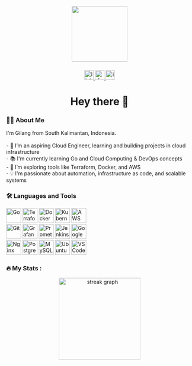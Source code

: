 <div align="center">
  <img height="150" src="https://media.giphy.com/media/v1.Y2lkPTc5MGI3NjExZjNsYTU5eXd5Mm12Z3oxMTY0bmxuamdyZmZwZ2htdWgyZ3plcGlueSZlcD12MV9naWZzX3NlYXJjaCZjdD1n/IHkILvQZ94BxMdBHp0/giphy.gif"  />
</div>

###

<div align="center">
  <a href="https://linkedin.com/in/gilang-swandaru" target="_blank">
    <img src="https://img.shields.io/static/v1?message=LinkedIn&logo=linkedin&label=&color=0077B5&logoColor=white&labelColor=&style=for-the-badge" height="25" alt="linkedin logo" />
  </a>
  <a href="https://discord.com/users/gilangswandaru" target="_blank">
    <img src="https://img.shields.io/static/v1?message=Discord&logo=discord&label=&color=7289DA&logoColor=white&labelColor=&style=for-the-badge" height="25" alt="discord logo" />
  </a>
  <a href="https://www.instagram.com/namaku_gilangg/" target="_blank">
    <img src="https://img.shields.io/static/v1?message=Instagram&logo=instagram&label=&color=E4405F&logoColor=white&labelColor=&style=for-the-badge" height="25" alt="instagram logo" />
  </a>
</div>

###

<h1 align="center">Hey there 👋</h1>

###

<h3 align="left">👨‍💻 About Me</h3>

<p align="left">
I'm Gilang from South Kalimantan, Indonesia.<br><br>
- 🔭 I’m an aspiring Cloud Engineer, learning and building projects in cloud infrastructure<br>
- 📚 I'm currently learning Go and Cloud Computing & DevOps concepts<br>
- 🌱 I’m exploring tools like Terraform, Docker, and AWS<br>
- 💡 I'm passionate about automation, infrastructure as code, and scalable systems
</p>

###

<h3 align="left">🛠 Languages and Tools</h3>

<div align="left">
  <!-- Row 1 -->
  <img src="https://cdn.jsdelivr.net/gh/devicons/devicon/icons/go/go-original-wordmark.svg" height="40" alt="Go" />
  <img src="https://cdn.jsdelivr.net/gh/devicons/devicon/icons/terraform/terraform-original.svg" height="40" alt="Terraform" />
  <img src="https://cdn.jsdelivr.net/gh/devicons/devicon/icons/docker/docker-plain-wordmark.svg" height="40" alt="Docker" />
  <img src="https://cdn.jsdelivr.net/gh/devicons/devicon/icons/kubernetes/kubernetes-plain.svg" height="40" alt="Kubernetes" />
  <img src="https://cdn.jsdelivr.net/gh/devicons/devicon/icons/amazonwebservices/amazonwebservices-line-wordmark.svg" height="40" alt="AWS" />
  
  <!-- Row 2 -->
  <br>
  <img src="https://cdn.jsdelivr.net/gh/devicons/devicon/icons/git/git-original.svg" height="40" alt="Git" />
  <img src="https://cdn.jsdelivr.net/gh/devicons/devicon/icons/grafana/grafana-original.svg" height="40" alt="Grafana" />
  <img src="https://cdn.jsdelivr.net/gh/devicons/devicon/icons/prometheus/prometheus-original.svg" height="40" alt="Prometheus" />
  <img src="https://cdn.jsdelivr.net/gh/devicons/devicon/icons/jenkins/jenkins-line.svg" height="40" alt="Jenkins" />
  <img src="https://cdn.jsdelivr.net/gh/devicons/devicon/icons/googlecloud/googlecloud-original.svg" height="40" alt="Google Cloud" />

  <!-- Row 3 -->
  <br>
  <img src="https://cdn.jsdelivr.net/gh/devicons/devicon/icons/nginx/nginx-original.svg" height="40" alt="Nginx" />
  <img src="https://cdn.jsdelivr.net/gh/devicons/devicon/icons/postgresql/postgresql-original.svg" height="40" alt="PostgreSQL" />
  <img src="https://cdn.jsdelivr.net/gh/devicons/devicon/icons/mysql/mysql-original.svg" height="40" alt="MySQL" />
  <img src="https://cdn.jsdelivr.net/gh/devicons/devicon/icons/ubuntu/ubuntu-plain.svg" height="40" alt="Ubuntu" />
  <img src="https://cdn.jsdelivr.net/gh/devicons/devicon/icons/vscode/vscode-original.svg" height="40" alt="VS Code" />
</div>

###

<h3 align="left">🔥 My Stats :</h3>

<div align="center">
  <img src="https://streak-stats.demolab.com?user=glng-swndru&locale=en&mode=daily&theme=dark&hide_border=false&border_radius=5&order=3" height="220" alt="streak graph" />
</div>
